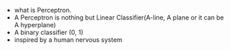 - what is Perceptron.
- A Perceptron is nothing but Linear Classifier(A-line, A plane or it can be A hyperplane)
- A binary classifier (0, 1)
- inspired by a human nervous system
